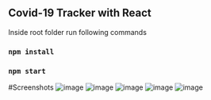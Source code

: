 Covid-19 Tracker with React
--------------------------------
Inside root folder run following commands  
### `npm install`
### `npm start`

#Screenshots
![image](https://user-images.githubusercontent.com/32177766/111798468-254dc080-88db-11eb-9e1c-69f11ac1f6c5.png)
![image](https://user-images.githubusercontent.com/32177766/111798488-2a127480-88db-11eb-84d4-84aeef1034ee.png)
![image](https://user-images.githubusercontent.com/32177766/111798507-2e3e9200-88db-11eb-89ee-84bbf6a7a55e.png)
![image](https://user-images.githubusercontent.com/32177766/111798521-33034600-88db-11eb-940f-fd0d838a0e96.png)
![image](https://user-images.githubusercontent.com/32177766/111798529-3565a000-88db-11eb-8f12-a006a4575e3f.png)
